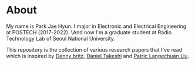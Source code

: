 # About
My name is Park Jae Hyun. I major in Electronic and Electrical Engineering at POSTECH (2017-2022).
\\And now I'm a graduate student at Radio Technology Lab of Seoul National University. 

This repository is the collection of various research papers that I've read which is inspired by [Denny britz](https://github.com/dennybritz/deeplearning-papernotes), [Daniel Takeshi](https://github.com/DanielTakeshi/Paper_Notes) and [Patric Langechuan Liu](https://patrick-llgc.github.io/Learning-Deep-Learning/).

